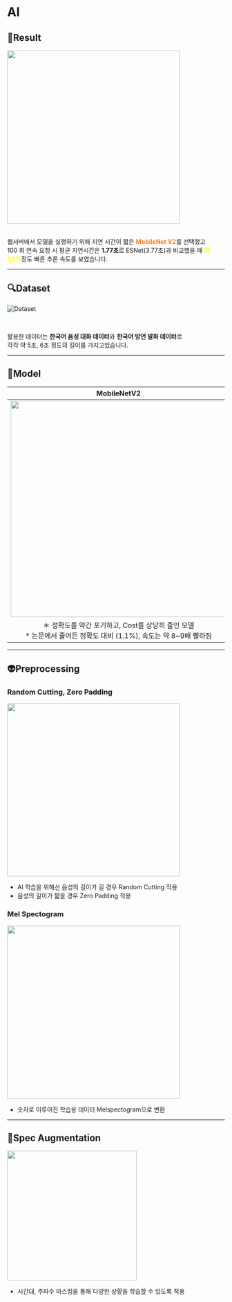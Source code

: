 # AI

## 🎈Result

<img src="https://user-images.githubusercontent.com/42627507/163181048-cdb991e3-52b5-48e4-bcac-2134d65869e2.png" height="400">
<br><br>

웹서버에서 모델을 실행하기 위해 지연 시간이 짧은 <span style="color: #FB7D1E; font-weight: 700;">MobileNet V2</span>를 선택했고<br>
100 회 연속 요청 시 평균 지연시간은 **1.77초**로 ESNet(3.77초)과 비교했을 때 <span style="color: yellow; font-weight: 700;">약 63%</span>정도 빠른 추론 속도를 보였습니다.

---

## 🔍Dataset

![Dataset](https://user-images.githubusercontent.com/42627507/163181454-6b977046-b5ba-4494-bdfc-8fd6e7207b8f.png)

<br>

활용한 데이터는 **한국어 음성 대화 데이터**와 **한국어 방언 발화 데이터**로<br>
각각 약 5초, 6초 정도의 길이를 가지고있습니다.

---

## 🦾Model

| **MobileNetV2** | **ESNet** |
| :-----------------: | :-----------------: |
| <img src="https://user-images.githubusercontent.com/42627507/163181653-056b2aa0-a679-4948-914a-e0ac263979c6.png" height="500"> | <img src="https://user-images.githubusercontent.com/42627507/163181784-f37ad24f-463d-41ff-98d9-d1d72439b6bc.png" height="500"> |
| ＊ 정확도를 약간 포기하고, Cost를 상당히 줄인 모델 <br> * 논문에서 줄어든 정확도 대비 (1.1%), 속도는 약 8~9배 빨라짐 | * Feature Extraction (Encoder), Semantic Segmentation (Decoder)으로 이루어진 모델 |

---

## 👽Preprocessing

### Random Cutting, Zero Padding

<img src="https://user-images.githubusercontent.com/42627507/163182109-5da374e9-4c14-4a1e-99f2-9c94a5e30f43.png" width="400">

- AI 학습을 위해선 음성의 길이가 길 경우 Random Cutting 적용
- 음성의 길이가 짧을 경우 Zero Padding 적용

### Mel Spectogram

<img src="https://user-images.githubusercontent.com/42627507/163182404-4c1a4c5d-a7ee-4cfe-a8b4-b2f46dfa289e.png" width="400">

- 숫자로 이루어진 학습용 데이터 Melspectogram으로 변환

---

## 🎃Spec Augmentation

<img src="https://user-images.githubusercontent.com/42627507/163182550-af922bc4-0d59-4e22-a7e5-7fc191d3bccc.png" height="300">

- 시간대, 주파수 마스킹을 통해 다양한 상황을 학습할 수 있도록 적용

